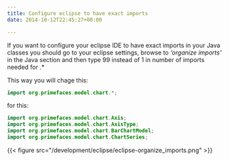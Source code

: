```yaml
---
title: Configure eclipse to have exact imports
date: 2014-10-12T22:45:27+00:00

---
```

If you want to configure your eclipse IDE to have exact imports in your Java classes you should go to your eclipse settings, browse to _&#8216;organize imports'_ in the Java section and then type 99 instead of 1 in <span class="lang:default highlight:0 decode:true  crayon-inline ">number of imports needed for .*</span>

This way you will chage this:

```java
import org.primefaces.model.chart.*;
```

for this:

```java
import org.primefaces.model.chart.Axis;
import org.primefaces.model.chart.AxisType;
import org.primefaces.model.chart.BarChartModel;
import org.primefaces.model.chart.ChartSeries;
```

{{< figure src="/development/eclipse/eclipse-organize_imports.png"  >}}
